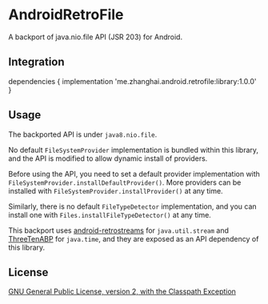 # AndroidRetroFile

A backport of java.nio.file API (JSR 203) for Android.

## Integration

dependencies {
    implementation 'me.zhanghai.android.retrofile:library:1.0.0'
}

## Usage

The backported API is under `java8.nio.file`.

No default `FileSystemProvider` implementation is bundled within this library, and the API is modified to allow dynamic install of providers.

Before using the API, you need to set a default provider implementation with `FileSystemProvider.installDefaultProvider()`. More providers can be installed with `FileSystemProvider.installProvider()` at any time.

Similarly, there is no default `FileTypeDetector` implementation, and you can install one with `Files.installFileTypeDetector()` at any time.

This backport uses [android-retrostreams](https://github.com/retrostreams/android-retrostreams) for `java.util.stream` and [ThreeTenABP](https://github.com/JakeWharton/ThreeTenABP) for `java.time`, and they are exposed as an API dependency of this library.

## License

[GNU General Public License, version 2, with the Classpath Exception](https://openjdk.java.net/legal/gplv2+ce.html)
